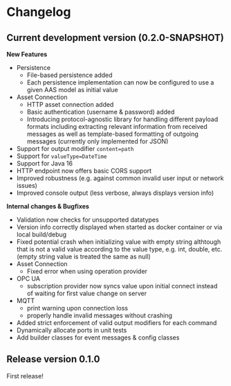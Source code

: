 # Changelog

## Current development version (0.2.0-SNAPSHOT)

**New Features**
*   Persistence
	*   File-based persistence added
	*   Each persistence implementation can now be configured to use a given AAS model as initial value
*   Asset Connection
	*   HTTP asset connection added
	*   Basic authentication (username & password) added
	*   Introducing protocol-agnostic library for handling different payload formats including extracting relevant information from received messages as well as template-based formatting of outgoing messages (currently only implemented for JSON)
*   Support for output modifier `content=path`
*   Support for `valueType=DateTime`
*   Support for Java 16
*   HTTP endpoint now offers basic CORS support
*   Improved robustness (e.g. against common invalid user input or network issues)
*   Improved console output (less verbose, always displays version info)

**Internal changes & Bugfixes**
*   Validation now checks for unsupported datatypes
*   Version info correctly displayed when started as docker container or via local build/debug
*   Fixed potential crash when initializing value with empty string althtough that is not a valid value according to the value type, e.g. int, double, etc. (empty string value is treated the same as null)
*   Asset Connection
	*   Fixed error when using operation provider
*   OPC UA
	*   subscription provider now syncs value upon initial connect instead of waiting for first value change on server
*   MQTT
	*   print warning upon connection loss
	*   properly handle invalid messages without crashing
*   Added strict enforcement of valid output modifiers for each command
*   Dynamically allocate ports in unit tests
*   Add builder classes for event messages & config classes

## Release version 0.1.0

First release!
